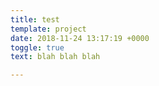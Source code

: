 ```yaml
---
title: test
template: project
date: 2018-11-24 13:17:19 +0000
toggle: true
text: blah blah blah

---
```

